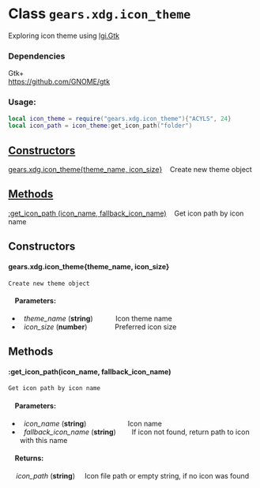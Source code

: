 Class `gears.xdg.icon_theme`
============================

Exploring icon theme using [lgi.Gtk](https://github.com/pavouk/lgi/)

### Dependencies

Gtk+  
https://github.com/GNOME/gtk  

### Usage:

```lua
local icon_theme = require("gears.xdg.icon_theme"){"ACYLS", 24}
local icon_path = icon_theme:get_icon_path("folder")

```

[Constructors](#Constructors)
-----------------------

[gears.xdg.icon_theme{theme_name, icon_size}](#new) &nbsp;&nbsp; Create new theme object

[Methods](#Methods)
-----------------------

[:get_icon_path (icon_name, fallback_icon_name)](#get_icon_path) &nbsp;&nbsp; Get icon path by icon name

## <a name="Constructors"></a>Constructors

#### <a name="new"></a>**gears.xdg.icon_theme{theme_name, icon_size}**
    Create new theme object
#### &nbsp;&nbsp;&nbsp; Parameters:
* &nbsp; *theme_name* (**string**)&emsp;&emsp;&emsp;&nbsp;Icon theme name
* &nbsp; *icon_size* (**number**)&emsp;&emsp;&emsp;&emsp;Preferred icon size

## <a name="Methods"></a>Methods

#### <a name="get_icon_path"></a>**:get_icon_path(icon_name, fallback_icon_name)**

    Get icon path by icon name

#### &nbsp;&nbsp;&nbsp; Parameters:

* &nbsp; *icon_name* (**string**)&emsp;&emsp;&emsp;&emsp;&emsp;&emsp;Icon name
* &nbsp; *fallback_icon_name* (**string**)&emsp;&emsp;&nbsp;If icon not found, return path to icon with this name

#### &nbsp;&nbsp;&nbsp; Returns:

&nbsp;&nbsp;&nbsp; *icon_path* (**string**)&nbsp;&nbsp;&nbsp;&nbsp;&nbsp;Icon file path or empty string, if no icon was found



